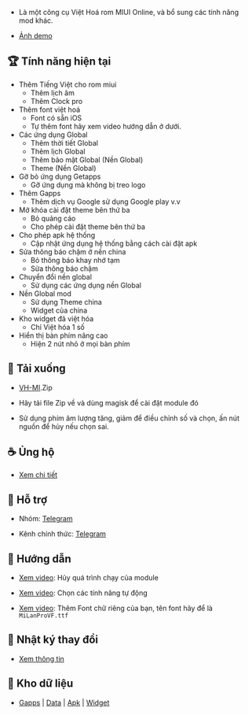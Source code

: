+ Là một công cụ Việt Hoá rom MIUI Online, và bổ sung các tính năng mod khác.

+ [Ảnh demo](./Demo.md)

🏆 **Tính năng hiện tại**
----

+ Thêm Tiếng Việt cho rom miui
  + Thêm lịch âm
  + Thêm Clock pro
+ Thêm font việt hoá
  + Font có sẵn iOS
  + Tự thêm font hãy xem video hướng dẫn ở dưới.
+ Các ứng dụng Global 
  + Thêm thời tiết Global 
  + Thêm lịch Global
  + Thêm bảo mật Global (Nền Global)
  + Theme (Nền Global)
+ Gỡ bỏ ứng dụng Getapps
  + Gỡ ứng dụng mà không bị treo logo
+ Thêm Gapps
  + Thêm dịch vụ Google sử dụng Google play v.v
+ Mở khóa cài đặt theme bên thứ ba
  + Bỏ quảng cáo
  + Cho phép cài đặt theme bên thứ ba 
+ Cho phép apk hệ thống
  + Cập nhật ứng dụng hệ thống bằng cách cài đặt apk 
+ Sửa thông báo chậm ở nền china
  + Bỏ thông báo khay nhớ tạm
  + Sửa thông báo chậm
+ Chuyển đổi nền global
  + Sử dụng các ứng dụng nền Global
+ Nền Global mod
  + Sử dụng Theme china
  + Widget của china
+ Kho widget đã việt hóa
  + Chỉ Việt hóa 1 số
+ Hiển thị bàn phím nâng cao
  + Hiện 2 nút nhỏ ở mọi bàn phím

🦠 **Tải xuống**
----

- [VH-MI](https://github.com/kakathic/VH-MI/releases).Zip

- Hãy tải file Zip về và dùng magisk để cài đặt module đó 

- Sử dụng phím âm lượng tăng, giảm để điều chỉnh số và chọn, ấn nút nguồn để hủy nếu chọn sai.

☕ **Ủng hộ**
----

+ [Xem chi tiết](support.md)

🦇 **Hỗ trợ**
----

+ Nhóm: [Telegram](http://t.me/toolvn)

+ Kênh chính thức: [Telegram](http://t.me/toolvi)

📱 **Hướng dẫn**
----

+ [Xem video](https://drive.google.com/file/d/1-0Vdb0U9pNvOBPsg3dSCOm505y31Bueb/view?usp=drivesdk): Hủy quá trình chạy của module

+ [Xem video](https://drive.google.com/file/d/1-1lQ5HWlpx_uovdUDEFZsQ6hv9kpDpg5/view?usp=drivesdk): Chọn các tính năng tự động

+ [Xem video](https://drive.google.com/file/d/1-2aXizFbq9IWqspQ_Q7zSL1g-GTh2d55/view?usp=drivesdk): Thêm Font chữ riêng của bạn, tên font hãy để là `MiLanProVF.ttf`

📑 **Nhật ký thay đổi**
----

+ [Xem thông tin](VH-MI.md)

🍫 **Kho dữ liệu**
----

+ [Gapps](https://github.com/kakathic/VH-MI/releases/tag/Gapps) | [Data](https://github.com/kakathic/VH-MI/releases/tag/Data) | [Apk](https://github.com/kakathic/VH-MI/releases/tag/Apk) | [Widget](https://github.com/kakathic/VH-MI/releases/tag/Widget) 
